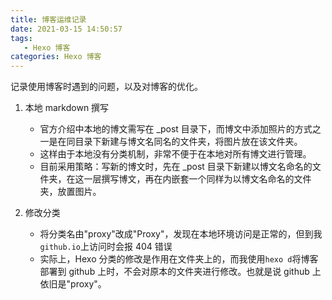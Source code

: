 ```yaml
---
title: 博客运维记录
date: 2021-03-15 14:50:57
tags: 
   - Hexo 博客
categories: Hexo 博客
---
```


记录使用博客时遇到的问题，以及对博客的优化。

<!--more-->

1. 本地 markdown 撰写
   - 官方介绍中本地的博文需写在 _post 目录下，而博文中添加照片的方式之一是在同目录下新建与博文名同名的文件夹，将图片放在该文件夹。
   - 这样由于本地没有分类机制，非常不便于在本地对所有博文进行管理。
   - 目前采用策略：写新的博文时，先在 _post 目录下新建以博文名命名的文件夹，在这一层撰写博文，再在内嵌套一个同样为以博文名命名的文件夹，放置图片。
  
2. 修改分类
   - 将分类名由"proxy"改成"Proxy"，发现在本地环境访问是正常的，但到我`github.io`上访问时会报 404 错误
   - 实际上，Hexo 分类的修改是作用在文件夹上的，而我使用`hexo d`将博客部署到 github 上时，不会对原本的文件夹进行修改。也就是说 github 上依旧是"proxy"。
